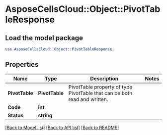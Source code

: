 # AsposeCellsCloud::Object::PivotTableResponse 

## Load the model package
```perl
use AsposeCellsCloud::Object::PivotTableResponse;
```

## Properties
Name | Type | Description | Notes
------------ | ------------- | ------------- | -------------
**PivotTable** | **PivotTable** | PivotTable property of type PivotTable that can be both read and written. |
**Code** | **int** |  |
**Status** | **string** |  |  

[[Back to Model list]](../README.md#documentation-for-models) [[Back to API list]](../README.md#documentation-for-api-endpoints) [[Back to README]](../README.md)

